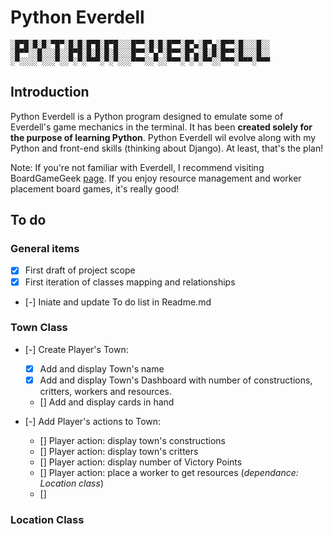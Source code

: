 # Python Everdell

    ░█▀█░█░█░▀█▀░█░█░█▀█░█▀█░░░█▀▀░█░█░█▀▀░█▀▄░█▀▄░█▀▀░█░░░█░░
    ░█▀▀░░█░░░█░░█▀█░█░█░█░█░░░█▀▀░▀▄▀░█▀▀░█▀▄░█░█░█▀▀░█░░░█░░
    ░▀░░░░▀░░░▀░░▀░▀░▀▀▀░▀░▀░░░▀▀▀░░▀░░▀▀▀░▀░▀░▀▀░░▀▀▀░▀▀▀░▀▀▀

## Introduction

Python Everdell is a Python program designed to emulate some of Everdell's game mechanics in the terminal. It has been **created solely for the purpose of learning Python**. Python Everdell wil evolve along with my Python and front-end skills (thinking about Django). At least, that's the plan!

Note: If you're not familiar with Everdell, I recommend visiting BoardGameGeek [page](https://boardgamegeek.com/boardgame/199792/everdell). If you enjoy resource management and worker placement board games, it's really good!

## To do

### General items

- [x] First draft of project scope
- [x] First iteration of classes mapping and relationships
- [-] Iniate and update To do list in Readme.md

### Town Class

- [-] Create Player's Town:
    - [x] Add and display Town's name
    - [x] Add and display Town's Dashboard with number of constructions, critters, workers and resources.
    - [] Add and display cards in hand

- [-] Add Player's actions to Town:
    - [] Player action: display town's constructions
    - [] Player action: display town's critters
    - [] Player action: display number of Victory Points
    - [] Player action: place a worker to get resources (*dependance: Location class*)
    - [] 

### Location Class